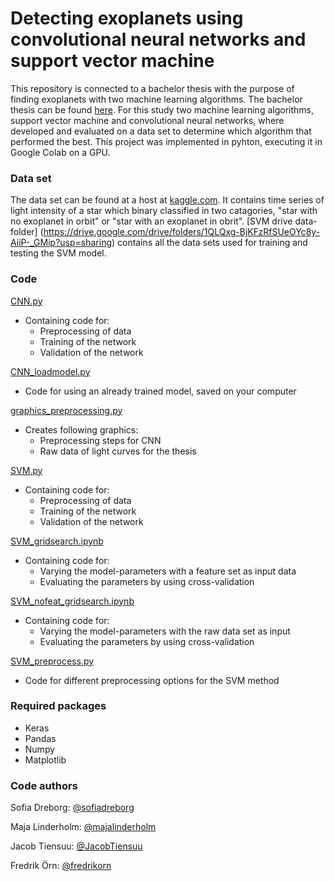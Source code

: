 # Detecting exoplanets using convolutional neural networks and support vector machine
This repository is connected to a bachelor thesis with the purpose of finding exoplanets with two machine learning algorithms. The bachelor thesis can be found [here](). For this study two machine learning algorithms, support vector machine and convolutional neural networks, where developed and evaluated on a data set to determine which algorithm that performed the best. This project was implemented in pyhton, executing it in Google Colab on a GPU.

### Data set
The data set can be found at a host at [kaggle.com](https://www.kaggle.com/keplersmachines/kepler-labelled-time-series-data?fbclid=IwAR04asE3i9QKo9SZru88wCxPsh-EIYYqUUN_8PMu1TdA_k0x5MM1dNg3OPg). It contains time series of light intensity of a star which binary classified in two catagories, "star with no exoplanet in orbit" or "star with an exoplanet in obrit". 
[SVM drive data-folder]
(https://drive.google.com/drive/folders/1QLQxg-BjKFzRfSUeOYc8y-AiiP-_GMip?usp=sharing)
contains all the data sets used for training and testing the SVM model. 

### Code
[CNN.py](https://github.com/precisit/kex-exoplanet/blob/master/CNN.py)
* Containing code for: 
  - Preprocessing of data
  - Training of the network
  - Validation of the network
  
[CNN_loadmodel.py](https://github.com/precisit/kex-exoplanet/blob/master/CNN_loadmodel.py) 
* Code for using an already trained model, saved on your computer

[graphics_preprocessing.py](https://github.com/precisit/kex-exoplanet/blob/master/graphics_preprocessing.py)
* Creates following graphics: 
  - Preprocessing steps for CNN
  - Raw data of light curves for the thesis
  
[SVM.py](https://github.com/precisit/kex-exoplanet/blob/master/SVM.py)
* Containing code for: 
  - Preprocessing of data
  - Training of the network
  - Validation of the network

[SVM_gridsearch.ipynb](https://github.com/precisit/kex-exoplanet/blob/master/SVM_gridsearch.ipynb)
* Containing code for:
  - Varying the model-parameters with a feature set as input data
  - Evaluating the parameters by using cross-validation


[SVM_nofeat_gridsearch.ipynb](https://github.com/precisit/kex-exoplanet/blob/master/SVM_nofeat_gridsearch.ipynb)
* Containing code for:
  - Varying the model-parameters with the raw data set as input
  - Evaluating the parameters by using cross-validation

[SVM_preprocess.py](https://github.com/precisit/kex-exoplanet/blob/master/SVM_preprocess.py)
* Code for different preprocessing options for the SVM method

### Required packages
* Keras
* Pandas
* Numpy
* Matplotlib

### Code authors
Sofia Dreborg: [@sofiadreborg](https://github.com/sofiadreborg)

Maja Linderholm: [@majalinderholm](https://github.com/majalinderholm)

Jacob Tiensuu: [@JacobTiensuu](https://github.com/JacobTiensuu)

Fredrik Örn: [@fredrikorn](https://github.com/fredrikorn)
